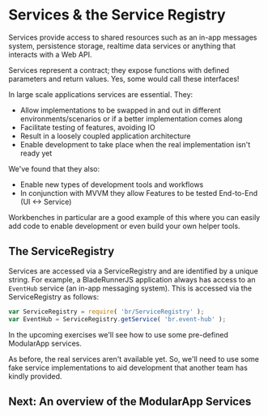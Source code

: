 # Services & the Service Registry

Services provide access to shared resources such as an in-app messages system,
persistence storage, realtime data services or anything that interacts with
a Web API.

Services represent a contract; they expose functions with defined parameters and
return values. Yes, some would call these interfaces!

In large scale applications services are essential. They:

* Allow implementations to be swapped in and out in different environments/scenarios or if a better implementation comes along
* Facilitate testing of features, avoiding IO
* Result in a loosely coupled application architecture
* Enable development to take place when the real implementation isn't ready yet

We've found that they also:

* Enable new types of development tools and workflows
* In conjunction with MVVM they allow Features to be tested End-to-End (UI <-> Service)

Workbenches in particular are a good example of this where you can easily add code to enable
development or even build your own helper tools.

## The ServiceRegistry

Services are accessed via a ServiceRegistry and are identified by a unique string.
For example, a BladeRunnerJS application always has access to an `EventHub` service
(an in-app messaging system). This is accessed via the ServiceRegistry as follows:

```js
var ServiceRegistry = require( 'br/ServiceRegistry' );
var EventHub = ServiceRegistry.getService( 'br.event-hub' );
```

In the upcoming exercises we'll see how to use some pre-defined ModularApp services.

As before, the real services aren't available yet. So, we'll need to use some
fake service implementations to aid development that another team has kindly provided.

## Next: An overview of the ModularApp Services
